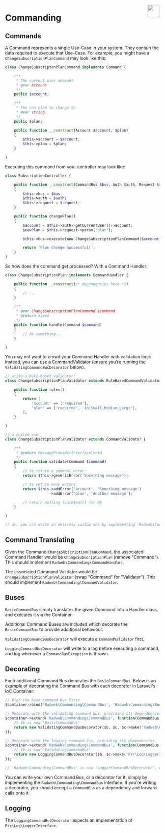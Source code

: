 [<img src="http://i.imgur.com/Qslhr5z.png" align="right" height="40">](http://radweb.co.uk)

# Commanding

## Commands

A Command represents a single Use-Case in your system. They contain the data required to execute that Use-Case. For example, you might have a `ChangeSubscriptionPlanCommand` may look like this:

```php
class ChangeSubscriptonPlanCommand implements Command {

    /**
     * The current user account
     * @var Account
     */
    public $account;

    /**
     * The new plan to change to
     * @var string
     */
    public $plan;

    public function __construct(Account $account, $plan)
    {
        $this->account = $account;
        $this->plan = $plan;
    }

}
```

Executing this command from your controller may look like:

```php
class SubscriptionController {

    public function __construct(CommandBus $bus, Auth $auth, Request $request)
    {
        $this->bus = $bus;
        $this->auth = $auth;
        $this->request = $request;
    }

    public function changePlan()
    {
        $account = $this->auth->getCurrentUser()->account;
        $newPlan = $this->request->param('plan');

        $this->bus->execute(new ChangeSubscriptionPlanCommand($account, $newPlan));

        return 'Plan Change Successful!';
    }
}
```

So how does the command get processed? With a Command Handler:

```php
class ChangeSubscriptionPlan implements CommandHandler {

    public function __construct(/* dependencies here */)
    {
        // ...
    }

    /**
     * @var ChangeSubscriptionPlanCommand $command
     * @return mixed
     */
    public function handle(Command $command)
    {
        // do something...
    }

}
```

You may not want to crowd your Command Handler with validation logic. Instead, you can use a CommandValidator (ensure you're running the `ValidatingCommandBusDecorator` below).

```php
// write a Rule-Based validator:
class ChangeSubscriptionPlanValidator extends RuleBasedCommandValidator {

    public function rules()
    {
        return [
            'account' => ['required'],
            'plan' => ['required', 'in:Small,Medium,Large'],
        ];
    }

}

// a custom one:
class ChangeSubscriptionPlanValidator extends CommandValidator {

    /**
     * @return MessageProviderInterface|void
     */
    public function validate(Command $command)
    {
        // to return a general error:
        return $this->genericError('Something message');

        // to return many errors:
        return $this->addError('account', 'Something message')
                    ->addError('plan', 'Another message');

        // return nothing (void|null) for OK
    }

}

// or, you can write an entirely custom one by implementing `Radweb\Commanding\CommandValidator`
```

## Command Translating

Given the Command `ChangeSubscriptionPlanCommand`, the associated Command Handler would be `ChangeSubscriptionPlan` (remove "Command"). This should implement `Radweb\Commanding\CommandHandler`.

The associated Command Validator would be `ChangeSubscriptionPlanValidator` (swap "Command" for "Validator"). This should implement `Radweb\Commanding\CommandValidator`.

## Buses

`BasicCommandBus` simply translates the given Command into a Handler class, and executes it via the Container.

Additional Command Buses are included which decorate the `BasicCommandBus` to provide additional behaviour.

`ValidatingCommandBusDecorator` will execute a `CommandValidator` first.

`LoggingCommandBusDecorator` will write to a log before executing a command, and log whenever a `CommandBusException` is thrown.

## Decorating

Each additional Command Bus decorates the `BasicCommandBus`. Below is an example of decorating the Command Bus with each decorator in Laravel's IoC Container:

```php
// Bind the base command bus first
$container->bind('Radweb\Commanding\CommandBus', 'Radweb\Commanding\Buses\BasicCommandBus');

// Decorate with the validating command bus, providing its dependencies
$container->extend('Radweb\Commanding\CommandBus', function(CommandBus $b, Container $c) {
    // $b is now "BasicCommandBus"
    return new ValidatingCommandBusDecorator($b, $c, $c->make('Radweb\Commanding\CommandTranslator');
});

// Decorate with the logging command bus, providing its dependencies
$container->extend('Radweb\Commanding\CommandBus', function(CommandBus $b, Container $c) {
    // $b is now "ValidatingCommandBus"
    return new LoggingCommandBusDecorator($b, $c->make('Psr\Log\LoggerInterface');
});

// 'Radweb\Commanding\CommandBus' is now 'LoggerCommandBusDecorator', which wraps 'ValidatingCommandBusDecorator', which wraps 'BasicCommandBus'
```

You can write your own Command Bus, or a decorator for it, simply by implementing the `Radweb\Commanding\CommandBus` interface. If you're writing a decorator, you should accept a `CommandBus` as a dependency and forward calls onto it.

## Logging

The `LoggingCommandBusDecorator` expects an implementation of `Psr\Log\LoggerInterface`.

